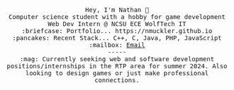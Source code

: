 <p align="center">
<!--   <img src="https://raw.githubusercontent.com/Nmuckler/Nmuckler/main/Nathan.png" width="220" height="250"/><br/><br/> -->
  <samp>
    Hey, I'm Nathan 👋 <br/>
    Computer science student with a hobby for game development<br/>
    Web Dev Intern @ NCSU ECE WolfTech IT<br/>
    :briefcase: Portfolio... https://nmuckler.github.io <br/>
    :pancakes: Recent Stack... C++, C, Java, PHP, JavaScript <br/>
    :mailbox: <a href="mailto:nathanmuckler@gmail.com">Email</a> <br/>
    ----- <br/>
    :mag: Currently seeking web and software development positions/internships in the RTP area for summer 2024. Also looking to design games or just make professional connections.
  </samp>
</p>

<!--
**Nmuckler/Nmuckler** is a ✨ _special_ ✨ repository because its `README.md` (this file) appears on your GitHub profile.

Here are some ideas to get you started:

- 🔭 I’m currently working on ...
- 🌱 I’m currently learning ...
- 👯 I’m looking to collaborate on ...
- 🤔 I’m looking for help with ...
- 💬 Ask me about ...
- 📫 How to reach me: ...
- 😄 Pronouns: ...
- ⚡ Fun fact: ...
-->
